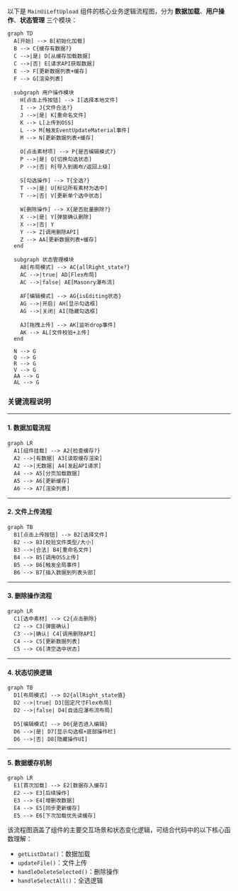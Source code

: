 以下是 `MainUiLeftUpload` 组件的核心业务逻辑流程图，分为 **数据加载**、**用户操作**、**状态管理** 三个模块：

```mermaid
graph TD
  A[开始] --> B[初始化加载]
  B --> C{缓存有数据?}
  C -->|是| D[从缓存加载数据]
  C -->|否| E[请求API获取数据]
  E --> F[更新数据列表+缓存]
  F --> G[渲染列表]

  subgraph 用户操作模块
    H[点击上传按钮] --> I[选择本地文件]
    I --> J{文件合法?}
    J -->|是| K[重命名文件]
    K --> L[上传到OSS]
    L --> M[触发EventUpdateMaterial事件]
    M --> N[更新数据列表+缓存]

    O[点击素材项] --> P{是否编辑模式?}
    P -->|是| Q[切换勾选状态]
    P -->|否| R[导入到画布/返回上级]

    S[勾选操作] --> T{全选?}
    T -->|是| U[标记所有素材为选中]
    T -->|否| V[更新单个选中状态]

    W[删除操作] --> X{是否批量删除?}
    X -->|是| Y[弹窗确认删除]
    X -->|否| Y
    Y --> Z[调用删除API]
    Z --> AA[更新数据列表+缓存]
  end

  subgraph 状态管理模块
    AB[布局模式] --> AC{allRight_state?}
    AC -->|true| AD[Flex布局]
    AC -->|false| AE[Masonry瀑布流]

    AF[编辑模式] --> AG{isEditing状态}
    AG -->|开启| AH[显示勾选框]
    AG -->|关闭| AI[隐藏勾选框]

    AJ[拖拽上传] --> AK[监听drop事件]
    AK --> AL[文件校验+上传]
  end

  N --> G
  Q --> G
  R --> G
  V --> G
  AA --> G
  AL --> G
```

### 关键流程说明

---

#### **1. 数据加载流程**
```mermaid
graph LR
  A1[组件挂载] --> A2{检查缓存?}
  A2 -->|有数据| A3[读取缓存渲染]
  A2 -->|无数据| A4[发起API请求]
  A4 --> A5[分页加载数据]
  A5 --> A6[更新缓存]
  A6 --> A7[渲染列表]
```

---

#### **2. 文件上传流程**
```mermaid
graph TB
  B1[点击上传按钮] --> B2[选择文件]
  B2 --> B3[校验文件类型/大小]
  B3 -->|合法| B4[重命名文件]
  B4 --> B5[调用OSS上传]
  B5 --> B6[触发全局事件]
  B6 --> B7[插入数据到列表头部]
```

---

#### **3. 删除操作流程**
```mermaid
graph LR
  C1[选中素材] --> C2{点击删除}
  C2 --> C3[弹窗确认]
  C3 -->|确认| C4[调用删除API]
  C4 --> C5[更新数据列表]
  C5 --> C6[清空选中状态]
```

---

#### **4. 状态切换逻辑**
```mermaid
graph TB
  D1[布局模式] --> D2{allRight_state值}
  D2 -->|true| D3[固定尺寸Flex布局]
  D2 -->|false| D4[自适应瀑布流布局]

  D5[编辑模式] --> D6{是否进入编辑}
  D6 -->|是| D7[显示勾选框+底部操作栏]
  D6 -->|否| D8[隐藏操作UI]
```

---

#### **5. 数据缓存机制**
```mermaid
graph LR
  E1[首次加载] --> E2[数据存入缓存]
  E2 --> E3[后续操作]
  E3 --> E4[增删改数据]
  E4 --> E5[同步更新缓存]
  E5 --> E6[下次加载优先读缓存]
```

该流程图涵盖了组件的主要交互场景和状态变化逻辑，可结合代码中的以下核心函数理解：
- `getListData()`：数据加载
- `updateFile()`：文件上传
- `handleDeleteSelected()`：删除操作
- `handleSelectAll()`：全选逻辑

